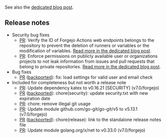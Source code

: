 See also the [dedicated blog post](https://forgejo.org/2025-02-release-v10-0-1/).

<!--start release-notes-assistant-->

## Release notes
<!--URL:https://codeberg.org/forgejo/forgejo-->
- Security bug fixes
  - [PR](https://codeberg.org/forgejo/forgejo/pulls/6845): <!--number 6845 --><!--line 0 --><!--description Zml4KHNlYyk6IEZvcmdlam8gQWN0aW9ucyB3ZWIgcm91dGVz-->Verify the ID of Forgejo Actions web endpoints belongs to the repository to prevent the deletion of runners or variables or the modification of variables. [Read more in the dedicated blog post](https://forgejo.org/2025-02-release-v1001/).<!--description-->
  - [PR](https://codeberg.org/forgejo/forgejo/pulls/6846): <!--number 6846 --><!--line 0 --><!--description Zml4KHNlYyk6IHBlcm1pc3Npb24gY2hlY2sgZm9yIHByb2plY3QgaXNzdWU=-->Enforce permissions on publicly available user or organizations projects to not leak information from issues and pull requests that belong to private repositories. [Read more in the dedicated blog post](https://forgejo.org/2025-02-release-v1001/).<!--description-->
- Bug fixes
  - [PR](https://codeberg.org/forgejo/forgejo/pulls/6674) ([backported](https://codeberg.org/forgejo/forgejo/pulls/6679)): <!--number 6679 --><!--line 0 --><!--description Zml4OiBsb2FkIHNldHRpbmdzIGZvciB2YWxpZCB1c2VyIGFuZCBlbWFpbCBjaGVjaw==-->fix: load settings for valid user and email check<!--description-->
- Included for completeness but not worth a release note
  - [PR](https://codeberg.org/forgejo/forgejo/pulls/6693): <!--number 6693 --><!--line 0 --><!--description VXBkYXRlIGRlcGVuZGVuY3kga2F0ZXggdG8gdjAuMTYuMjEgW1NFQ1VSSVRZXSAodjcuMC9mb3JnZWpvKQ==-->Update dependency katex to v0.16.21 [SECURITY] (v7.0/forgejo)<!--description-->
  - [PR](https://codeberg.org/forgejo/forgejo/pulls/6655) ([backported](https://codeberg.org/forgejo/forgejo/pulls/6669)): <!--number 6669 --><!--line 0 --><!--description Y2hvcmUoc2VjdXJpdHkpOiB1cGRhdGUgc2VjdXJpdHkudHh0IHdpdGggbmV3IGV4cGlyYXRpb24gZGF0ZQ==-->chore(security): update security.txt with new expiration date<!--description-->
  - [PR](https://codeberg.org/forgejo/forgejo/pulls/6501): <!--number 6501 --><!--line 0 --><!--description Y2hvcmU6IHJlbW92ZSBpbGxlZ2FsIGdpdCB1c2FnZQ==-->chore: remove illegal git usage<!--description-->
  - [PR](https://codeberg.org/forgejo/forgejo/pulls/6483): <!--number 6483 --><!--line 0 --><!--description VXBkYXRlIG1vZHVsZSBnaXRodWIuY29tL2dvLWdpdC9nby1naXQvdjUgdG8gdjUuMTMuMSAodjcuMC9mb3JnZWpvKQ==-->Update module github.com/go-git/go-git/v5 to v5.13.1 (v7.0/forgejo)<!--description-->
  - [PR](https://codeberg.org/forgejo/forgejo/pulls/6324) ([backported](https://codeberg.org/forgejo/forgejo/pulls/6325)): <!--number 6325 --><!--line 0 --><!--description Y2hvcmUocmVsZWFzZSk6IGxpbmsgdG8gdGhlIHN0YW5kYWxvbmUgcmVsZWFzZSBub3RlcyBmaWxl-->chore(release): link to the standalone release notes file<!--description-->
  - [PR](https://codeberg.org/forgejo/forgejo/pulls/6317): <!--number 6317 --><!--line 0 --><!--description VXBkYXRlIG1vZHVsZSBnb2xhbmcub3JnL3gvbmV0IHRvIHYwLjMzLjAgKHY3LjAvZm9yZ2Vqbyk=-->Update module golang.org/x/net to v0.33.0 (v7.0/forgejo)<!--description-->
<!--end release-notes-assistant-->
